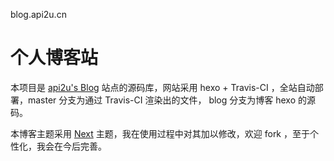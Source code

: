 blog.api2u.cn

# 个人博客站
本项目是 [api2u's Blog](https://blog.api2u.cn) 站点的源码库，网站采用 hexo + Travis-CI ，全站自动部署，master 分支为通过 Travis-CI 渲染出的文件， blog 分支为博客 hexo 的源码。

本博客主题采用 [Next](https://github.com/iissnan/hexo-theme-next) 主题，我在使用过程中对其加以修改，欢迎 fork ，至于个性化，我会在今后完善。

